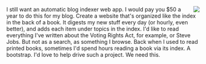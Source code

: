 <img src="http://scripting.com/images/2017/08/03/alice.png" border="0" align="right">I still want an automatic blog indexer web app. I would pay you $50 a year to do this for my blog. Create a website that's organized like the index in the back of a book. It digests my new stuff every day (or hourly, even better), and adds each item under topics in the index.<i> </i>I'd like to read everything I've written about the Voting Rights Act, for example, or Steve Jobs. But not as a search, as something I browse. Back when I used to read printed books, sometimes I'd spend hours reading a book via its index. A bootstrap. I'd love to help drive such a project. We need this. 

